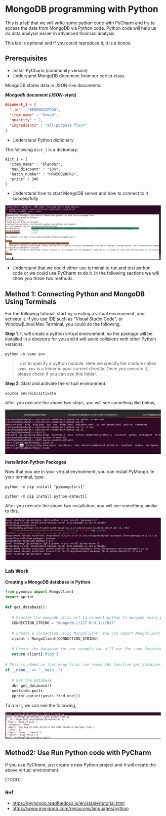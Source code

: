 # MongoDB programming with Python

This is a lab that we will write some python code with PyCharm and try to access the data from MongoDB via Python code.
Python code will help us do data analysis easier in advanced financial analysis.

This lab is optional and if you could reproduce it, it is a *bonus*.

## Prerequisites

* Install PyCharm (community version)
* Understand MongoDB document from our earlier class.

MongoDB stores data in JSON-like documents:

***Mongodb document (JSON-style)***

```json
document_1 = {
  "_id" : "BF00001CFOOD",
  "item_name" : "Bread",
  "quantity" : 2,
  "ingredients" : "all-purpose flour"
}
```

* Understand Python dictionary

The following `dict_1` is a dictionary.

```pythons
dict_1 = {
  "item_name" : "blender",
  "max_discount" : "10%",
  "batch_number" : "RR450020FRG",
  "price" : 340
}
```

* Understand how to start MongoDB server and how to connect to it successfully

![test_mongodb.png](../../../images/database/test_mongodb.png)

* Understand that we could either use terminal to run and test python code or we could use PyCharm to do it.
In the following sections we will show you these two methods.

## Method 1: Connecting Python and MongoDB Using Terminals

For the following tutorial, start by creating a virtual environment, and activate it.
If you use IDE such as "Visual Studio Code", or Window|Linux|Mac Terminal, you could do the following,

**Step 1**. It will create a python virtual environment, so the package will be installed in a directory for you and it will avoid collisions with other Python versions.

`python -m venv env`

> `-m` is to specify a python module. Here we specify the module called `venv`. 
> `env` is a folder in your current directly. Once you execute it, please check if you can see this folder.

**Step 2**. Start and activate the virtual environment.

`source env/bin/activate`

After you execute the above two steps, you will see something like below,

![python_virtual_env.png](../../../images/database/python_virtual_env.png)

**Installation Python Packages**

Now that you are in your virtual environment, you can install PyMongo. In your terminal, type:

`python -m pip install "pymongo[srv]"`

`python -m pip install python-dateutil`

After you execute the above two installation, you will see something similar to this,

![mongodb_py_packages.png](../../../images/database/mongodb_py_packages.png)

### Lab Work

**Creating a MongoDB database in Python**

```python
from pymongo import MongoClient
import pprint

def get_database():

   # Provide the mongodb atlas url to connect python to mongodb using pymongo
   CONNECTION_STRING = "mongodb://127.0.0.1:27017"

   # Create a connection using MongoClient. You can import MongoClient or use pymongo.MongoClient
   client = MongoClient(CONNECTION_STRING)

   # Create the database for our example (we will use the same database throughout the tutorial
   return client['blog']

# This is added so that many files can reuse the function get_database()
if __name__ == "__main__":

   # Get the database
   db= get_database()
   posts=db.posts
   pprint.pprint(posts.find_one())
```

To run it, we can see the following,

![mongodb_python_output.png](../../../images/database/mongodb_python_output.png)

## Method2: Use Run Python code with PyCharm

If you use PyCharm, just create a new Python project and it will create the above virtual environment.

[TODO]

### Ref

- https://pymongo.readthedocs.io/en/stable/tutorial.html
- https://www.mongodb.com/resources/languages/python
